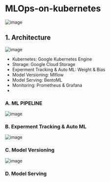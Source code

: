 # MLOps-on-kubernetes
![image](https://user-images.githubusercontent.com/68190553/187675054-52a8e90e-24c1-46fc-b7d0-af49d2478fb9.png)


## 1. Architecture
![image](https://user-images.githubusercontent.com/68190553/187680507-b59dc6fe-4b1d-4113-a043-fd5adeb31761.png)
- Kubernetes: Google Kubernetes Engine
- Storage: Google Cloud Storage
- Experment Tracking & Auto ML: Weight & Bias
- Model Versioning: Mlflow
- Model Serving: BentoML
- Monitoring: Prometheus & Grafana
- 
### A. ML PIPELINE
![image](https://user-images.githubusercontent.com/68190553/187695740-1b034d56-b38c-4573-9376-3472ef99678a.png)


### B. Experment Tracking & Auto ML
![image](https://user-images.githubusercontent.com/68190553/187695957-e93d8722-3428-4e35-98a7-590b44801042.png)


### C. Model Versioning
![image](https://user-images.githubusercontent.com/68190553/187695181-f95fe6bd-8cf8-4cbd-a786-45c263ab7008.png)

### D. Model Serving
